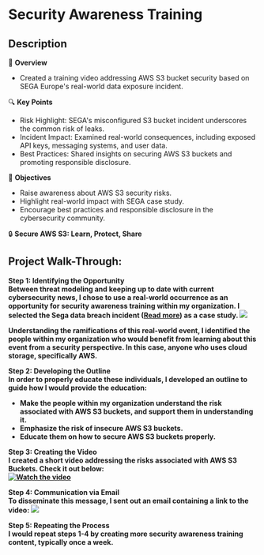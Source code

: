 <h1>Security Awareness Training</h1>

<h2>Description</h2>

🎥 **Overview**
  - Created a training video addressing AWS S3 bucket security based on SEGA Europe's real-world data exposure incident.

🔍 **Key Points**
  - Risk Highlight: SEGA's misconfigured S3 bucket incident underscores the common risk of leaks.
  - Incident Impact: Examined real-world consequences, including exposed API keys, messaging systems, and user data.
  - Best Practices: Shared insights on securing AWS S3 buckets and promoting responsible disclosure.

🚀 **Objectives**
  - Raise awareness about AWS S3 security risks.
  - Highlight real-world impact with SEGA case study.
  - Encourage best practices and responsible disclosure in the cybersecurity community.

🔒 <b>**Secure AWS S3: Learn, Protect, Share**<b>

<h2>Project Walk-Through:</h2>

**Step 1: Identifying the Opportunity**  
Between threat modeling and keeping up to date with current cybersecurity news, I chose to use a real-world occurrence as an opportunity for security awareness training within my organization. I selected the Sega data breach incident ([Read more](https://threatpost.com/sega-security-aws-s3-exposed-steam/177352/)) as a case study.
<img src="https://i.imgur.com/54l35H0.jpg" />

Understanding the ramifications of this real-world event, I identified the people within my organization who would benefit from learning about this event from a security perspective. In this case, anyone who uses cloud storage, specifically AWS.

**Step 2: Developing the Outline**  
In order to properly educate these individuals, I developed an outline to guide how I would provide the education:

- Make the people within my organization understand the risk associated with AWS S3 buckets, and support them in understanding it.
- Emphasize the risk of insecure AWS S3 buckets.
- Educate them on how to secure AWS S3 buckets properly.

**Step 3: Creating the Video**  
I created a short video addressing the risks associated with AWS S3 Buckets. Check it out below:  
[![Watch the video](https://img.youtube.com/vi/AGfKTYd3bzc/maxresdefault.jpg)](https://www.youtube.com/watch?v=AGfKTYd3bzc)

**Step 4: Communication via Email**  
To disseminate this message, I sent out an email containing a link to the video:
<img src="https://i.imgur.com/n4KWOpu.png" />

**Step 5: Repeating the Process**  
I would repeat steps 1-4 by creating more security awareness training content, typically once a week.


<!--
 ```diff
- text in red
+ text in green
! text in orange
# text in gray
@@ text in purple (and bold)@@
```
--!>
